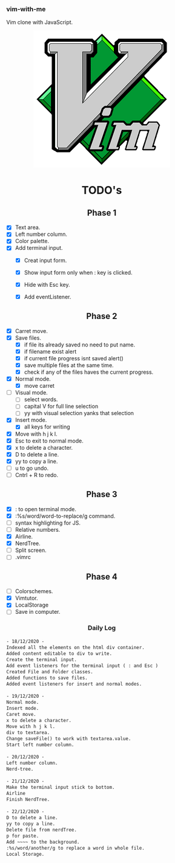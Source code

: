 ### vim-with-me
Vim clone with JavaScript.  

<p align="center">
    <img src="src/img/vim-logo.png">
</p>
<h1 align="center">TODO's</h1>


<h2 align="center">Phase 1</h2>  

- [x] Text area.  
- [x] Left number column.  
- [x] Color palette.  
- [x] Add terminal input.
    - [x] Creat input form.  
    - [x] Show input form only when : key is clicked.   
    - [x] Hide with Esc key.  
    - [x] Add eventListener.  


<h2 align="center">Phase 2</h2>     

- [x] Carret move.  
- [x] Save files.   
    - [x] if file its already saved no need to put name.
    - [x] if filename exist alert
    - [x] if current file progress isnt saved alert()
    - [x] save multiple files at the same time.
    - [x] check if any of the files haves the current progress.
- [x] Normal mode.  
    - [x] move carret
- [ ] Visual mode.  
    - [ ] select words.
    - [ ] capital V for full line selection
    - [ ] yy with visual selection yanks that selection
- [x] Insert mode.   
    - [x] all keys for writing
- [x] Move with h j k l.   
- [x] Esc to exit to normal mode.    
- [x] x to delete a character.     
- [x] D to delete a line.    
- [x] yy to copy a line.    
- [ ] u to go undo.     
- [ ] Cntrl + R to redo.   

<h2 align="center">Phase 3</h2>  

- [x] : to open terminal mode.     
- [x] :%s/word/word-to-replace/g command.    
- [ ] syntax highlighting for JS.  
- [ ] Relative numbers.  
- [x] Airline.   
- [x] NerdTree.    
- [ ] Split screen.   
- [ ] .vimrc    

<h2 align="center">Phase 4</h2>  

- [ ] Colorschemes.   
- [x] Vimtutor.    
- [x] LocalStorage
- [ ] Save in computer.

<h3 align="center">Daily Log</h2>  

    - 18/12/2020 -
    Indexed all the elements on the html div container.
    Added content editable to div to write.
    Create the terminal input.
    Add event listeners for the terminal input ( : and Esc )
    Created File and Folder classes.
    Added functions to save files.
    Added event listeners for insert and normal modes.
    
    - 19/12/2020 -
    Normal mode.
    Insert mode.
    Caret move.
    x to delete a character.
    Move with h j k l.
    div to textarea.
    Change saveFile() to work with textarea.value.
    Start left number column.
    
    - 20/12/2020 -
    Left number column.
    Nerd-tree.
    
    - 21/12/2020 -
    Make the terminal input stick to bottom.
    Airline
    Finish NerdTree.
    
    - 22/12/2020 - 
    D to delete a line.
    yy to copy a line.
    Delete file from nerdTree.
    p for paste.
    Add ~~~~ to the background.
    :%s/word/another/g to replace a word in whole file.
    Local Storage.






